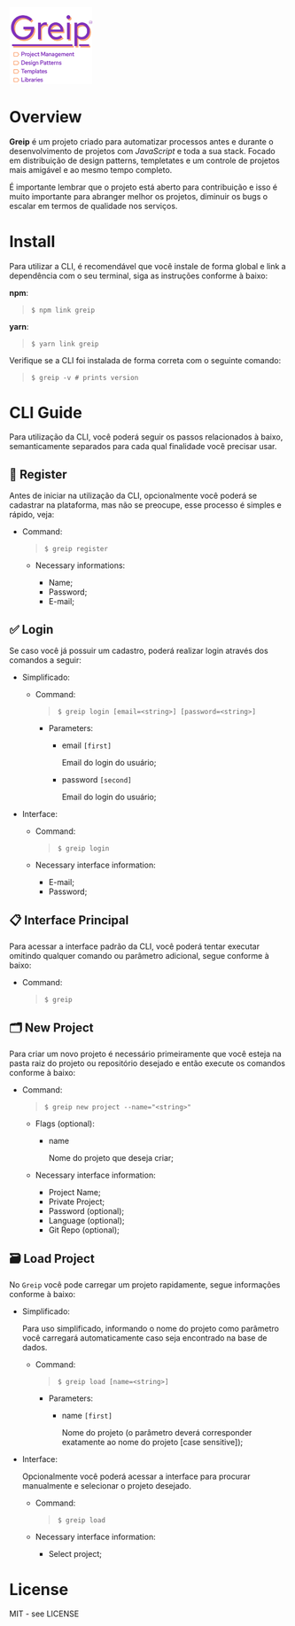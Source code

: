 <img src="./assets/repo_logo.png" style="width: 150px">

# Overview

**Greip** é um projeto criado para automatizar processos antes e durante o desenvolvimento de projetos com _JavaScript_ e toda a sua stack. Focado em distribuição de design patterns, templetates e um controle de projetos mais amigável e ao mesmo tempo completo.

É importante lembrar que o projeto está aberto para contribuição e isso é muito importante para abranger melhor os projetos, diminuir os bugs o escalar em termos de qualidade nos serviços.

# Install

Para utilizar a CLI, é recomendável que você instale de forma global e link a dependência com o seu terminal, siga as instruções conforme à baixo:

**npm**:

> ```shell
> $ npm link greip
> ```

**yarn**:

> ```shell
> $ yarn link greip
> ```

Verifique se a CLI foi instalada de forma correta com o seguinte comando:

> ```shell
> $ greip -v # prints version
> ```

# CLI Guide

Para utilização da CLI, você poderá seguir os passos relacionados à baixo, semanticamente separados para cada qual finalidade você precisar usar.

## 👤 Register

Antes de iniciar na utilização da CLI, opcionalmente você poderá se cadastrar na plataforma, mas não se preocupe, esse processo é simples e rápido, veja:

-   Command:

    > ```shell
    > $ greip register
    > ```


    -   Necessary informations:

        -   Name;
        -   Password;
        -   E-mail;

## ✅ Login

Se caso você já possuir um cadastro, poderá realizar login através dos comandos a seguir:

-   Simplificado:

    -   Command:

        > ```shell
        > $ greip login [email=<string>] [password=<string>]
        > ```


        -   Parameters:

            -   email `[first]`

                Email do login do usuário;

            -   password `[second]`

                Email do login do usuário;

-   Interface:

    -   Command:

        > ```shell
        > $ greip login
        > ```

    -   Necessary interface information:

        -   E-mail;
        -   Password;

## 📋 Interface Principal

Para acessar a interface padrão da CLI, você poderá tentar executar omitindo qualquer comando ou parâmetro adicional, segue conforme à baixo:

-   Command:

    > ```shell
    > $ greip
    > ```

## 🗂 New Project

Para criar um novo projeto é necessário primeiramente que você esteja na pasta raiz do projeto ou repositório desejado e então execute os comandos conforme à baixo:

-   Command:

    > ```shell
    > $ greip new project --name="<string>"
    > ```

    -   Flags (optional):

        -   name

            Nome do projeto que deseja criar;

    -   Necessary interface information:

        -   Project Name;
        -   Private Project;
        -   Password (optional);
        -   Language (optional);
        -   Git Repo (optional);

## 🗃 Load Project

No `Greip` você pode carregar um projeto rapidamente, segue informações conforme à baixo:

-   Simplificado:

    Para uso simplificado, informando o nome do projeto como parâmetro você carregará automaticamente caso seja encontrado na base de dados.

    -   Command:

        > ```shell
        > $ greip load [name=<string>]
        > ```


        -   Parameters:

            -   name `[first]`

                Nome do projeto (o parâmetro deverá corresponder exatamente ao nome do projeto [case sensitive]);

-   Interface:

    Opcionalmente você poderá acessar a interface para procurar manualmente e selecionar o projeto desejado.

    -   Command:

        > ```shell
        > $ greip load
        > ```


    -   Necessary interface information:

        -   Select project;

# License

MIT - see LICENSE
